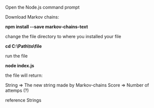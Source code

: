 Open the Node.js command prompt

Download Markov chains:

<b>npm install --save markov-chains-text</b>

change the file directory to where you installed your file

<b>cd C:\Path\to\file</b>
  
run the file

<b> node index.js </b>
  
the file will return:

String => The new string made by Markov-chains
Score => Number of attemps (?)

reference Strings
